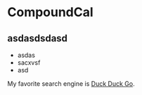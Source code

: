 # CompoundCal

## asdasdsdasd

- asdas
- sacxvsf
- asd

My favorite search engine is [Duck Duck Go](https://duckduckgo.com "The best search engine for privacy").
